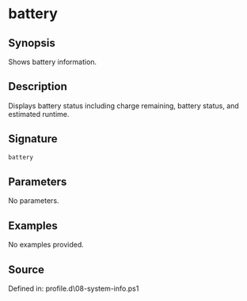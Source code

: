 # battery

## Synopsis

Shows battery information.

## Description

Displays battery status including charge remaining, battery status, and estimated runtime.

## Signature

```powershell
battery
```

## Parameters

No parameters.

## Examples

No examples provided.

## Source

Defined in: profile.d\08-system-info.ps1
